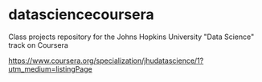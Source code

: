 datasciencecoursera
===================

Class projects repository for the Johns Hopkins University "Data Science" track on Coursera

https://www.coursera.org/specialization/jhudatascience/1?utm_medium=listingPage
